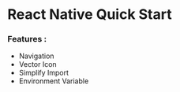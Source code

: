 # React Native Quick Start

### Features :

- Navigation
- Vector Icon
- Simplify Import
- Environment Variable